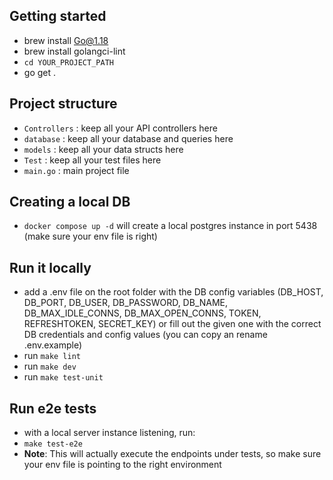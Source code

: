 ## Getting started

- brew install Go@1.18
- brew install golangci-lint         
- `cd YOUR_PROJECT_PATH`
- go get . 


## Project structure

- `Controllers` : keep all your API controllers here
- `database` : keep all your database and queries here
- `models` : keep all your data structs here
- `Test` : keep all your test files here
- `main.go` : main project file

## Creating a local DB

- `docker compose up -d` will create a local postgres instance in port 5438 (make sure your env file is right)


## Run it locally

- add a .env file on the root folder with the DB config variables (DB_HOST, DB_PORT, DB_USER, DB_PASSWORD, DB_NAME, DB_MAX_IDLE_CONNS, DB_MAX_OPEN_CONNS, TOKEN, REFRESHTOKEN, SECRET_KEY) or fill out the given one with the correct DB credentials and config values (you can copy an rename .env.example)
- run `make lint`
- run `make dev`
- run `make test-unit`

## Run e2e tests

- with a local server instance listening, run:
- `make test-e2e`
- **Note**: This will actually execute the endpoints under tests, so make sure your env file is pointing to the right environment

